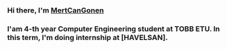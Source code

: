 ### Hi there, I'm [MertCanGonen][website]

### I'am 4-th year Computer Engineering student at TOBB ETU. In this term, I'm doing internship at [HAVELSAN].

[website]: https://twitter.com